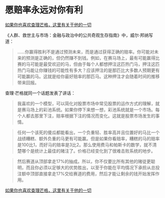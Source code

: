 # 愿赔率永远对你有利

[如果你也喜欢查理芒格，这里有关于他的一切](https://ayaseeri.gitbook.io/charlie-munger/)


《人群、救世主与市场：金融与政治中的公共奇观生存指南》中，威尔·邦纳写道：

> ……你赢得胜利不是通过预测未来，而是通过获得正确的赔率。你可能对未来的预测是正确的，但仍然赚不到钱。例如，在赛马场上，最有可能赢得比赛的马可能是最受欢迎的马，但由于每个人都想押注这匹热门马，押注这匹热门马能让你赚钱的可能性有多大？应该押注的是那匹比大多数人预期更有可能赢的马。这就是给你最好赔率的那匹马。这种押注才会随着时间的推移带来回报。

查理·芒格就同一个话题发表了讲话：

> 我喜欢的一个模型，可以简化对股票市场中常见股票的运作方式的理解，就是赛马场上的彩池系统。如果你停下来想一想，彩池系统就是一个市场。每个人都去那里下注，赔率根据下注的情况而变化。这就是股票市场发生的事情。

> 任何一个该死的傻瓜都能看出，一个负重轻、胜率高并且位置好的马比一个战绩糟糕、额外负重的马更有可能赢。但是如果你看赔率，糟糕的马的赔率是100比1，而好马的赔率是3比2。那么使用费马和帕斯卡的数学，就不清楚哪个是统计上最佳的赌注了。价格已经变化到了很难击败系统的地步。

> 然后赛道从顶部拿走17%的抽成。所以，你不仅要比所有其他的赌徒更聪明，而且你必须以足够大的优势胜出，以至于你能在平均情况下承担从总投注额中顶部直接拿走17%交给赛道的费用，然后才能让剩余的钱开始发挥作用。

[如果你也喜欢查理芒格，这里有关于他的一切](https://ayaseeri.gitbook.io/charlie-munger/)
